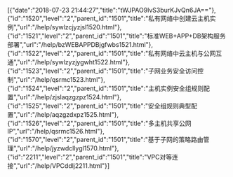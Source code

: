 [{"date":"2018-07-23 21:44:27","title":"tWJPAO9lvS3burKJvQn6JA=="},{"id":"1520","level":"2","parent_id":"1501","title":"私有网络中创建云主机实例","url":"/help/sywlzcjyzjsl1520.html"},{"id":"1521","level":"2","parent_id":"1501","title":"​标准WEB+APP+DB架构服务部署","url":"/help/​bzWEBAPPDBjgfwbs1521.html"},{"id":"1522","level":"2","parent_id":"1501","title":"​私有网络中云主机与公网互通","url":"/help/​sywlzyzjygwht1522.html"},{"id":"1523","level":"2","parent_id":"1501","title":"子网业务安全访问控制","url":"/help/qsrmc1523.html"},{"id":"1524","level":"2","parent_id":"1501","title":"​主机实例安全组规则配置","url":"/help/​zjslaqzgzpz1524.html"},{"id":"1525","level":"2","parent_id":"1501","title":"安全组规则典型配置","url":"/help/aqzgzdxpz1525.html"},{"id":"1526","level":"2","parent_id":"1501","title":"多主机共享公网IP","url":"/help/qsrmc1526.html"},{"id":"1570","level":"2","parent_id":"1501","title":"基于子网的策略路由管理","url":"/help/jyzwdcllygl1570.html"},{"id":"2211","level":"2","parent_id":"1501","title":"VPC对等连接","url":"/help/VPCddlj2211.html"}]